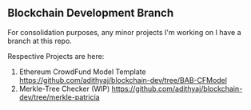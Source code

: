 ## Blockchain Development Branch

For consolidation purposes, any minor projects I'm working on I have a branch at this repo.

Respective Projects are here:


1. Ethereum CrowdFund Model Template https://github.com/adithyaj/blockchain-dev/tree/BAB-CFModel
2. Merkle-Tree Checker (WIP) https://github.com/adithyaj/blockchain-dev/tree/merkle-patricia

